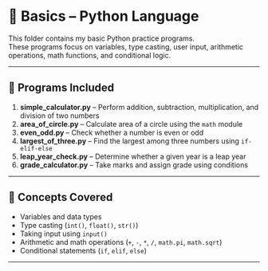 # 🐍 Basics – Python Language

This folder contains my basic Python practice programs.  
These programs focus on variables, type casting, user input, arithmetic operations, math functions, and conditional logic.

---

## 📘 Programs Included
 
1. **simple_calculator.py** – Perform addition, subtraction, multiplication, and division of two numbers    
2. **area_of_circle.py** – Calculate area of a circle using the `math` module  
3. **even_odd.py** – Check whether a number is even or odd  
4. **largest_of_three.py** – Find the largest among three numbers using `if-elif-else`  
6. **leap_year_check.py** – Determine whether a given year is a leap year  
7. **grade_calculator.py** – Take marks and assign grade using conditions
---

## 🧠 Concepts Covered
- Variables and data types  
- Type casting (`int()`, `float()`, `str()`)  
- Taking input using `input()`  
- Arithmetic and math operations (`+`, `-`, `*`, `/`, `math.pi`, `math.sqrt`)  
- Conditional statements (`if`, `elif`, `else`)  

---
